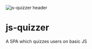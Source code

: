 ![js-quizzer header](https://github.com/JaredBrown138/js-quizzer/blob/master/docs/headerv2.png?raw=true "Title")


# js-quizzer
A SPA which quizzes users on basic JS
